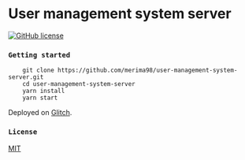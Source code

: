 # User management system server

[![GitHub license](https://img.shields.io/badge/license-MIT-blue.svg)](https://github.com/merima98/user-management-system-server/blob/main/LICENSE)

### `Getting started`

```
    git clone https://github.com/merima98/user-management-system-server.git
    cd user-management-system-server
    yarn install
    yarn start
```

Deployed on [Glitch](https://glitch.com/).

### `License`

[MIT](./LICENSE)
